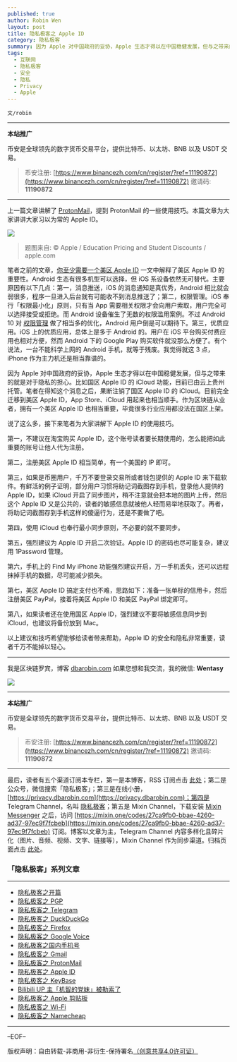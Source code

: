 ```yaml
---
published: true
author: Robin Wen
layout: post
title: 隐私极客之 Apple ID
category: 隐私极客
summary: 因为 Apple 对中国政府的妥协，Apple 生态才得以在中国稳健发展，但与之带来的就是对于隐私的担心。比如国区 Apple ID 的 iCloud 功能，目前已由云上贵州托管。笔者在得知这个消息之后，果断注销了国区 Apple ID 的 iCloud。目前完全迁移到美区 Apple ID，App Store、iCloud 用起来也相当顺手。作为区块链从业者，拥有一个美区 Apple ID 也相当重要，毕竟很多行业应用都没法在国区上架。以上建议和技巧希望能够给读者带来帮助，Apple ID 的安全和隐私非常重要，读者千万不能掉以轻心。
tags:
  - 互联网
  - 隐私极客
  - 安全
  - 隐私
  - Privacy
  - Apple
---
```


`文/robin`

***

**本站推广**

币安是全球领先的数字货币交易平台，提供比特币、以太坊、BNB 以及 USDT 交易。

> 币安注册: [https://www.binancezh.com/cn/register/?ref=11190872](https://www.binancezh.com/cn/register/?ref=11190872)
> 邀请码: **11190872**

***

上一篇文章讲解了 [ProtonMail](https://dbarobin.com/2019/10/13/privacy-geek-protonmail/)，提到 ProtonMail 的一些使用技巧。本篇文章为大家讲讲大家习以为常的 Apple ID。

![](https://cdn.dbarobin.com/r4WF9jd.jpg)

> 题图来自: © Apple / Education Pricing and Student Discounts / apple.com

笔者之前的文章，[你至少需要一个美区 Apple ID](https://dbarobin.com/2019/03/02/us-apple-id/) 一文中解释了美区 Apple ID 的重要性。Android 生态有很多机型可以选择，但 iOS 系设备依然无可替代。主要原因有以下几点：第一，消息推送，iOS 的消息通知是真优秀，Android 相比就会弱很多，程序一旦进入后台就有可能收不到消息推送了；第二，权限管理。iOS 奉行「权限最小化」原则，只有当 App 需要相关权限才会向用户索取，用户完全可以选择接受或拒绝。而 Android 设备催生了无数的权限滥用案例。不过 Android 10 对 [权限管理](https://sspai.com/post/56538) 做了相当多的优化，Android 用户倒是可以期待下。第三，优质应用。iOS 上的优质应用，总体上是多于 Android 的。用户在 iOS 平台购买付费应用也相对方便，然而 Android 下的 Google Play 购买软件就没那么方便了。有个说法，一台不能科学上网的 Android 手机，就等于残废。我觉得就这 3 点，iPhone 作为主力机还是相当靠谱的。

因为 Apple 对中国政府的妥协，Apple 生态才得以在中国稳健发展，但与之带来的就是对于隐私的担心。比如国区 Apple ID 的 iCloud 功能，目前已由云上贵州托管。笔者在得知这个消息之后，果断注销了国区 Apple ID 的 iCloud。目前完全迁移到美区 Apple ID，App Store、iCloud 用起来也相当顺手。作为区块链从业者，拥有一个美区 Apple ID 也相当重要，毕竟很多行业应用都没法在国区上架。

说了这么多，接下来笔者为大家讲解下 Apple ID 的使用技巧。

第一，不建议在淘宝购买 Apple ID，这个账号读者要长期使用的，怎么能把如此重要的账号让他人代为注册。

第二，注册美区 Apple ID 相当简单，有一个美国的 IP 即可。

第三，如果是币圈用户，千万不要登录交易所或者钱包提供的 Apple ID 来下载软件。有鲜活的例子证明，部分用户习惯将助记词截图存到手机，登录他人提供的 Apple ID，如果 iCloud 开启了同步图片，稍不注意就会把本地的图片上传，然后这个 Apple ID 又是公共的，读者的敏感信息就被他人轻而易举地获取了。再者，将助记词截图存到手机这样的傻逼行为，还是不要做了吧。

第四，使用 iCloud 也奉行最小同步原则，不必要的就不要同步。

第五，强烈建议为 Apple ID 开启二次验证。Apple ID 的密码也尽可能复杂，建议用 1Password 管理。

第六，手机上的 Find My iPhone 功能强烈建议开启，万一手机丢失，还可以远程抹掉手机的数据，尽可能减少损失。

第七，美区 Apple ID 搞定支付也不难，思路如下：准备一张单标的信用卡，然后注册美区 PayPal，接着将美区 Apple ID 和美区 PayPal 绑定即可。

第八，如果读者还在使用国区 Apple ID，强烈建议不要将敏感信息同步到 iCloud，也建议将备份放到 Mac。

以上建议和技巧希望能够给读者带来帮助，Apple ID 的安全和隐私非常重要，读者千万不能掉以轻心。

***

我是区块链罗宾，博客 [dbarobin.com](https://dbarobin.com/)
如果您想和我交流，我的微信: **Wentasy**

![](https://cdn.dbarobin.com/u4oonoo.png)

***

**本站推广**

币安是全球领先的数字货币交易平台，提供比特币、以太坊、BNB 以及 USDT 交易。

> 币安注册: [https://www.binancezh.com/cn/register/?ref=11190872](https://www.binancezh.com/cn/register/?ref=11190872)
> 邀请码: **11190872**

***

最后，读者有五个渠道订阅本专栏，第一是本博客，RSS 订阅点击 [此处](https://dbarobin.com/feed.xml)；第二是公众号，微信搜索「隐私极客」；第三是在线小册，[https://privacy.dbarobin.com](https://privacy.dbarobin.com)；第四是 Telegram Channel，名叫 [隐私极客](https://t.me/privacygeek)；第五是 Mixin Channel，下载安装 [Mixin Messenger](https://mixin.one/messenger) 之后，访问 [https://mixin.one/codes/27ca9fb0-bbae-4260-ad37-97ec9f7fcbeb](https://mixin.one/codes/27ca9fb0-bbae-4260-ad37-97ec9f7fcbeb) 订阅。博客以文章为主，Telegram Channel 内容多样化且碎片化（图片、音频、视频、文字、链接等），Mixin Channel 作为同步渠道。归档页面点击 [此处](https://dbarobin.com/privacy/)。

### 「隐私极客」系列文章
***

* [隐私极客之开篇](https://dbarobin.com/2019/04/14/privacy-geek-prologue/)
* [隐私极客之 PGP](https://dbarobin.com/2019/05/02/privacy-geek-pgp/)
* [隐私极客之 Telegram](https://dbarobin.com/2019/05/14/privacy-geek-telegram/)
* [隐私极客之 DuckDuckGo](https://dbarobin.com/2019/06/07/privacy-geek-duckduckgo/)
* [隐私极客之 Firefox](https://dbarobin.com/2019/07/21/privacy-geek-firefox/)
* [隐私极客之 Google Voice](https://dbarobin.com/2019/08/10/privacy-geek-google-voice/)
* [隐私极客之国内手机号](https://dbarobin.com/2019/08/18/privacy-geek-mobile/)
* [隐私极客之 Gmail](https://dbarobin.com/2019/10/01/privacy-geek-gmail/)
* [隐私极客之 ProtonMail](https://dbarobin.com/2019/10/13/privacy-geek-protonmail/)
* [隐私极客之 Apple ID](https://dbarobin.com/2019/10/20/privacy-geek-appleid/)
* [隐私极客之 KeyBase](https://dbarobin.com/2020/04/24/privacy-geek-keybase/)
* [Bilibili UP 主「机智的党妹」被勒索了](https://dbarobin.com/2020/05/12/bilibili-up-blackmail/)
* [隐私极客之 Apple 剪贴板](https://dbarobin.com/2020/07/10/apple-clipboard/)
* [隐私极客之 Wi-Fi](https://dbarobin.com/2020/07/15/wifi/)
* [隐私极客之 Namecheap](https://dbarobin.com/2020/07/23/namecheap/)

***

–EOF–

版权声明：自由转载-非商用-非衍生-保持署名<a href="http://creativecommons.org/licenses/by-nc-nd/4.0/deed.zh" target="_blank">（创意共享4.0许可证）</a>